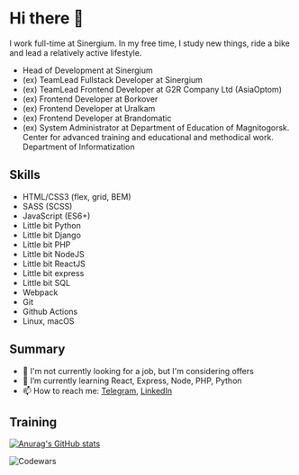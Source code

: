 # Hi there 👋

I work full-time at Sinergium. In my free time, I study new things, ride a bike and lead a relatively active lifestyle.
* Head of Development at Sinergium
* (ex) TeamLead Fullstack Developer at Sinergium
* (ex) TeamLead Frontend Developer at G2R Company Ltd (AsiaOptom)
* (ex) Frontend Developer at Borkover
* (ex) Frontend Developer at Uralkam
* (ex) Frontend Developer at Brandomatic
* (ex) System Administrator at Department of Education of Magnitogorsk. Center for advanced training and educational and methodical work. Department of Informatization

## Skills
* HTML/CSS3 (flex, grid, BEM)
* SASS (SCSS)
* JavaScript (ES6+)
* Little bit Python
* Little bit Django
* Little bit PHP
* Little bit NodeJS
* Little bit ReactJS
* Little bit express
* Little bit SQL
* Webpack
* Git
* Github Actions 
* Linux, macOS

<!--
## CV's
* [linkedin.com](https://linkedin.com/in/vkgrd)
* [vkdg.ru](https://vkdg.ru)
-->

## Summary

* 🔭 I'm not currently looking for a job, but I'm considering offers
* 🌱 I’m currently learning React, Express, Node, PHP, Python
* 📫 How to reach me: [Telegram](https://t.me/exportDefault), [LinkedIn](https://linkedin.com/in/vkgrd)

## Training

[![Anurag's GitHub stats](https://github-readme-stats.vercel.app/api?username=vkdg)](https://github.com/anuraghazra/github-readme-stats)

![Codewars](https://www.codewars.com/users/vkdg/badges/large)




<!--
**vkdg/vkdg** is a ✨ _special_ ✨ repository because its `README.md` (this file) appears on your GitHub profile.

Here are some ideas to get you started:

- 🔭 I’m currently working on ...
- 🌱 I’m currently learning ...
- 👯 I’m looking to collaborate on ...
- 🤔 I’m looking for help with ...
- 💬 Ask me about ...
- 📫 How to reach me: ...
- 😄 Pronouns: ...
- ⚡ Fun fact: ...
-->
